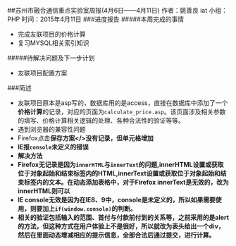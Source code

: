 ##苏州市融合通信重点实验室周报(4月6日——4月11日)
	作者：姚善良 iat                   小组：PHP                        时间：2015年4月11日
###进度报告
#####本周完成的事情
* 完成友联项目的价格计算
* 复习MYSQL相关索引知识

#####待解决问题及下一步计划
* 友联项目配置方案

###简述
* 友联项目原本是asp写的，数据库用的是access，直接在数据库中添加了一个<b>价格计算</b>的记录，对应的页面为<code>calculate_price.asp</code>。该页面涉及相关参数的填写、价格计算相关逻辑的处理、各种合法性的验证等等。
* 遇到浏览器的兼容性问题
 * Firefox点击<b>保存方案</>没有记录，但单元格增加
 * IE报<code>console</code>未定义的错误
* 解决方法
 * Firefox无记录是因为<code>innerHTML</code>与<code>innerText</code>的问题,innerHTML设置或获取位于对象起始和结束标签内的HTML,innerText设置或获取位于对象起始和结束标签内的文本。在动态添加表格中，对于Firefox innerText是无效的，改为innerHTML则可以
 * IE console无效是因为在IE8、9中，console是未定义的，所以如果需要使用，则要加上<code>if(window.console)</code>的判断。
* 相关的验证包括输入的范围、首付与付款前付到的关系等，之前采用的是alert的方法，但这种方式在用户体验上不是很好，所以就改为表头给出一个div，然后在里面动态增减相应的提示信息，全部合法后通过提交，进行计算。
